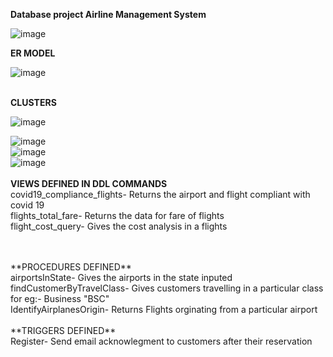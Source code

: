 **Database project Airline Management System**

![image](https://user-images.githubusercontent.com/90936306/146044481-818ac122-4ae5-446c-9c65-5a510ac3e850.png)





**ER MODEL**
<br/>


![image](https://user-images.githubusercontent.com/90936306/146044243-c1898c81-d747-425d-8d50-cb34114d40a5.png)
<br/>
<br/>

**CLUSTERS**
</br>



![image](https://user-images.githubusercontent.com/90936306/146044966-1d8e918a-1d90-4b31-848f-519290696768.png)
<br/>

![image](https://user-images.githubusercontent.com/90936306/146044997-7650facd-5257-4a2e-b77e-a514d6f480cf.png)
<br/>
![image](https://user-images.githubusercontent.com/90936306/146045075-0a116a36-858e-464e-97ea-daf0379c639d.png)
<br/>
![image](https://user-images.githubusercontent.com/90936306/146045102-220a0d3c-b019-4b77-a67a-5753dc8d16dd.png)
<br/>
<br/>
**VIEWS DEFINED IN DDL COMMANDS**<br/>
covid19_compliance_flights- Returns the airport and flight compliant with covid 19 <br/>
flights_total_fare- Returns the data for fare of flights<br/>
flight_cost_query- Gives the cost analysis in a flights

<br/>
<br/>
**PROCEDURES DEFINED**<br/>
airportsInState- Gives the airports in the state inputed<br/>
findCustomerByTravelClass- Gives customers travelling in a particular class  for eg:- Business "BSC"<br/>
IdentifyAirplanesOrigin- Returns Flights orginating from a particular airport

<br/>
<br/>
**TRIGGERS DEFINED**<br/>
Register- Send email acknowlegment to customers after their reservation











